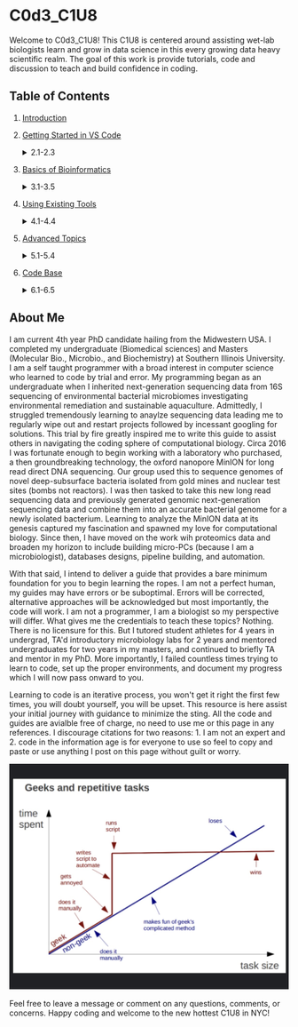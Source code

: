# C0d3_C1U8

Welcome to C0d3_C1U8! This C1U8 is centered around assisting wet-lab biologists learn and grow in data science in this every growing data heavy scientific realm. The goal of this work is provide tutorials, code and discussion to teach and build confidence in coding.

## Table of Contents

1. [Introduction]()<br>

2. [Getting Started in VS Code](./Getting%20Started%20in%20VS%20Code/SwitchingFromR/Introduction.md)<br><details><summary>2.1-2.3</summary>
   2.1. [Switching from RStudio to VS Code](./Getting%20Started%20in%20VS%20Code/SwitchingFromR/Introduction.md)<br>
   2.2. [Setting up Python in VS Code](/Getting%20Started%20in%20VS%20Code/SettingUpPython/SettingUpPythonIntroduction)<br>
   2.3. [Other recommended VS Code Extenstions](/Getting%20Started%20in%20VS%20Code/AdditionalExtensions/additionalextensions)<br>
   </details>
3. [Basics of Bioinformatics]()<br><details><summary>3.1-3.5</summary>
   3.1. [Understanding File Types and Formats]()<br>
   3.2. [File Import]()<br>
   3.3. [Data Cleaning and Organizing]()<br>
   3.4. [Summarizing Data]()<br>
   3.5. [Functions, Loops, Decorators]()<br>
   </details>
4. [Using Existing Tools]()<br><details><summary>4.1-4.4</summary>
   4.1. [Command Line Tools and BASH]()<br>
   4.2. [Read Alignment]()<br>
   4.3. [Short and Long Read DNA Sequencing]()<br>
   4.4. [Bacterial Genome Assembly]()<br>
   </details>
5. [Advanced Topics]()<br><details><summary>5.1-5.4</summary>
   5.1. [Automation and Scripting]()<br>
   5.2. [Database Management]()<br>
   5.3. [Building a Custom Computer Cluster]()<br>
   5.4. [Building a Data Dashboard]()<br>
   </details>
6. [Code Base]()<br><details><summary>6.1-6.5</summary>
   6.1. [Manipulating Text]()<br>
   6.2. [Filtering Data]()<br>
   6.3. [Parsing Data]()<br>
   6.4. [Quality of Life]()<br>
   6.5. [Solving Annoyances]()<br>
   </details>
   
## About Me

I am current 4th year PhD candidate hailing from the Midwestern USA. I completed my undergraduate (Biomedical sciences) and Masters (Molecular Bio., Microbio., and Biochemistry) at Southern Illinois University. I am a self taught programmer with a broad interest in computer science who learned to code by trial and error. My programming began as an undergraduate when I inherited next-generation sequencing data from 16S sequencing of environmental bacterial microbiomes investigating environmental remediation and sustainable aquaculture. Admittedly, I struggled tremendously learning to anaylze sequencing data leading me to regularly wipe out and restart projects followed by incessant googling for solutions. This trial by fire greatly inspired me to write this guide to assist others in navigating the coding sphere of computational biology. Circa 2016 I was fortunate enough to begin working with a laboratory who purchased, a then groundbreaking technology, the oxford nanopore MinION for long read direct DNA sequencing. Our group used this to sequence genomes of novel deep-subsurface bacteria isolated from gold mines and nuclear test sites (bombs not reactors). I was then tasked to take this new long read sequencing data and previously generated genomic next-generation sequencing data and combine them into an accurate bacterial genome for a newly isolated bacterium. Learning to analyze the MinION data at its genesis captured my fascination and spawned my love for computational biology. Since then, I have moved on the work wih proteomics data and broaden my horizon to include building micro-PCs (because I am a microbiologist), databases designs, pipeline building, and automation.

With that said, I intend to deliver a guide that provides a bare minimum foundation for you to begin learning the ropes. I am not a perfect human, my guides may have errors or be suboptimal. Errors will be corrected, alternative approaches will be acknowledged but most importantly, the code will work. I am not a programmer, I am a biologist so my perspective will differ. What gives me the credentials to teach these topics? Nothing. There is no licensure for this. But I tutored student athletes for 4 years in undergrad, TA'd introductory microbiology labs for 2 years and mentored undergraduates for two years in my masters, and continued to briefly TA and mentor in my PhD. More importantly, I failed countless times trying to learn to code, set up the proper environments, and document my progress which I will now pass onward to you.

Learning to code is an iterative process, you won't get it right the first few times, you will doubt yourself, you will be upset. This resource is here assist your initial journey with guidance to minimize the sting. All the code and guides are avialble free of charge, no need to use me or this page in any references. I discourage citations for two reasons: 1. I am not an expert and 2. code in the information age is for everyone to use so feel to copy and paste or use anything I post on this page without guilt or worry.

![](./.images/main/GeeksLearning.jpeg)

Feel free to leave a message or comment on any questions, comments, or concerns. Happy coding and welcome to the new hottest C1U8 in NYC!

